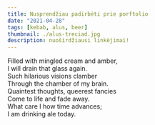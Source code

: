 ```yaml
---
title: Nusprendžiau padirbėti prie porftolio
date: "2021-04-28"
tags: [kebab, alus, beer]
thumbnail: ./alus-treciad.jpg
description: nuoširdžiausi linkèjimai!
---
```


Filled with mingled cream and amber,<br/>
I will drain that glass again.<br/>
Such hilarious visions clamber<br/>
Through the chamber of my brain.<br/>
Quaintest thoughts, queerest fancies<br/>
Come to life and fade away.<br/>
What care I how time advances;<br/>
I am drinking ale today.<br/>
